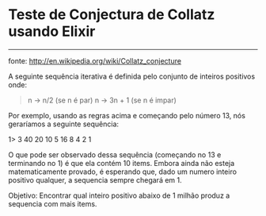 # Teste de Conjectura de Collatz usando Elixir
----------------------

fonte: http://en.wikipedia.org/wiki/Collatz_conjecture

A seguinte sequência iterativa é definida pelo conjunto de inteiros positivos onde:

> n -> n/2 (se n é par)
> n -> 3n + 1 (se n é impar)

Por exemplo, usando as regras acima e começando pelo número 13, nós geraríamos a seguinte sequência:

1> 3 40 20 10 5 16 8 4 2 1

O que pode ser observado dessa sequência (começando no 13 e terminando no 1) é que ela contém 10 items. Embora ainda não esteja matematicamente provado, é esperando que, dado um numero inteiro positivo qualquer, a sequencia sempre chegará em 1.

Objetivo: Encontrar qual inteiro positivo abaixo de 1 milhão produz a sequencia com mais items.